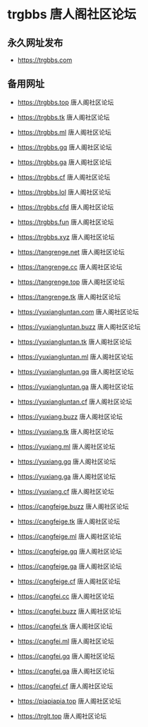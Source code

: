 # trgbbs 唐人阁社区论坛

## 永久网址发布

- https://trgbbs.com 

## 备用网址

- https://trgbbs.top             唐人阁社区论坛

- https://trgbbs.tk              唐人阁社区论坛

- https://trgbbs.ml              唐人阁社区论坛

- https://trgbbs.gq              唐人阁社区论坛  

- https://trgbbs.ga              唐人阁社区论坛

- https://trgbbs.cf              唐人阁社区论坛

- https://trgbbs.lol             唐人阁社区论坛

- https://trgbbs.cfd             唐人阁社区论坛

- https://trgbbs.fun             唐人阁社区论坛

- https://trgbbs.xyz             唐人阁社区论坛

- https://tangrenge.net          唐人阁社区论坛

- https://tangrenge.cc           唐人阁社区论坛

- https://tangrenge.top          唐人阁社区论坛

- https://tangrenge.tk           唐人阁社区论坛

- https://yuxiangluntan.com      唐人阁社区论坛

- https://yuxiangluntan.buzz     唐人阁社区论坛

- https://yuxiangluntan.tk       唐人阁社区论坛

- https://yuxiangluntan.ml       唐人阁社区论坛

- https://yuxiangluntan.gq       唐人阁社区论坛

- https://yuxiangluntan.ga       唐人阁社区论坛

- https://yuxiangluntan.cf       唐人阁社区论坛

- https://yuxiang.buzz           唐人阁社区论坛

- https://yuxiang.tk             唐人阁社区论坛

- https://yuxiang.ml             唐人阁社区论坛

- https://yuxiang.gq             唐人阁社区论坛

- https://yuxiang.ga             唐人阁社区论坛

- https://yuxiang.cf             唐人阁社区论坛

- https://cangfeige.buzz         唐人阁社区论坛

- https://cangfeige.tk           唐人阁社区论坛

- https://cangfeige.ml           唐人阁社区论坛

- https://cangfeige.gq           唐人阁社区论坛

- https://cangfeige.ga           唐人阁社区论坛

- https://cangfeige.cf           唐人阁社区论坛

- https://cangfei.cc             唐人阁社区论坛

- https://cangfei.buzz           唐人阁社区论坛

- https://cangfei.tk             唐人阁社区论坛

- https://cangfei.ml             唐人阁社区论坛

- https://cangfei.gq             唐人阁社区论坛

- https://cangfei.ga             唐人阁社区论坛

- https://cangfei.cf             唐人阁社区论坛

- https://piapiapia.top          唐人阁社区论坛

- https://trglt.top              唐人阁社区论坛

